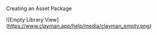 Creating an Asset Package

![Empty Library View]
(https://www.clayman.app/help/media/clayman_empty.png)
